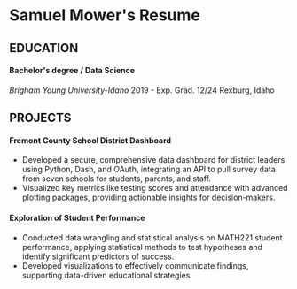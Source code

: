 # Samuel Mower's Resume

## EDUCATION
#### Bachelor's degree / Data Science
_Brigham Young University-Idaho_
2019 - Exp. Grad. 12/24
Rexburg, Idaho

## PROJECTS
#### Fremont County School District Dashboard
- Developed a secure, comprehensive data dashboard for district leaders using Python, Dash, and OAuth, integrating an API to pull survey data from seven schools for students, parents, and staff.
- Visualized key metrics like testing scores and attendance with advanced plotting packages, providing actionable insights for decision-makers.

#### Exploration of Student Performance
- Conducted data wrangling and statistical analysis on MATH221 student performance, applying statistical methods to test hypotheses and identify significant predictors of success.
- Developed visualizations to effectively communicate findings, supporting data-driven educational strategies.
